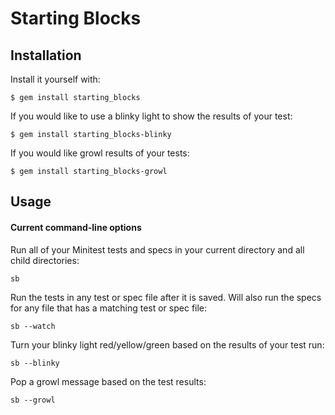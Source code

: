 # Starting Blocks

## Installation

Install it yourself with:

    $ gem install starting_blocks

If you would like to use a blinky light to show the results of your test:

    $ gem install starting_blocks-blinky

If you would like growl results of your tests:

    $ gem install starting_blocks-growl

## Usage

#### Current command-line options

Run all of your Minitest tests and specs in your current directory and all child directories:

````
sb
````

Run the tests in any test or spec file after it is saved. Will also run the specs for any file that has a matching test or spec file:

````
sb --watch
````

Turn your blinky light red/yellow/green based on the results of your test run:

````
sb --blinky
````

Pop a growl message based on the test results:

````
sb --growl
````



